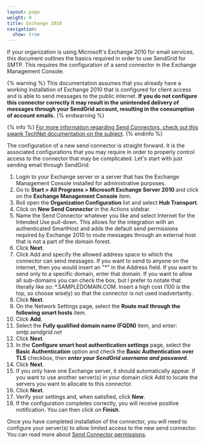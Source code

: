 ```yaml
---
layout: page
weight: 0
title: Exchange 2010
navigation:
  show: true
---
```


If your organization is using Microsoft's Exchange 2010 for email services, this document outlines the basics required in order to use SendGrid for SMTP. This requires the configuration of a send connector in the Exchange Management Console.

{% warning %}
This documentation assumes that you already have a working installation of Exchange 2010 that is configured for client access and is able to send messages to the public internet. **If you do not configure this connector correctly it may result in the unintended delivery of messages through your SendGrid account, resulting in the consumption of account emails.** 
{% endwarning %}

{% info %}
[For more information regarding Send Connectors, check out this swank TechNet documentation on the subject](http://technet.microsoft.com/en-us/library/aa998662.aspx).
{% endinfo %}

The configuration of a new send connector is straight forward. It is the associated configurations that you may require in order to properly control access to the connector that may be complicated. Let's start with just sending email through SendGrid:

1.  Login to your Exchange server or a server that has the Exchange Management Console installed for administrative purposes.
2.  Go to **Start \> All Programs \> Microsoft Exchange Server 2010** and click on the **Exchange Management Console** item.
3.  Roll open the **Organization Configuration** list and select **Hub Transport**.
4.  Click on **New Send Connector** in the Actions sidebar.
5.  Name the Send Connector whatever you like and select Internet for the Intended Use pull-down. This allows for the integration with an authenticated SmartHost and adds the default send permissions required by Exchange 2010 to route messages through an external host that is not a part of the domain forest.
6.  Click **Next**.
7.  Click Add and specify the allowed address space to which the connector can send messages. If you want to send to anyone on the internet, then you would insert an "\*" in the Address field. If you want to send only to a specific domain, enter that domain. If you want to allow all sub-domains you can check the box, but I prefer to notate that literally like so: \*.SAMPLEDOMAIN.COM. Insert a high cost (100 is the top, so choose wisely) so that the connector is not used inadvertantly.
8.  Click **Next**.
9.  On the Network Settings page, select the **Route mail through the following smart hosts** item.
10. Click **Add**.
11. Select the **Fully qualified domain name (FQDN)** item, and enter: *smtp.sendgrid.net*
12. Click **Next**.
13. In the **Configure smart host authentication settings** page, select the **Basic Authentication** option and check the **Basic Authentication over TLS** checkbox, then ***enter your SendGrid username and password***.
14. Click **Next**.
15. If you only have one Exchange server, it should automatically appear. If you want to use another server(s) in your domain click Add to locate the servers you want to allocate to this connector.
16. Click **Next**.
17. Verify your settings and, when satisfied, click **New**.
18. If the configuration completes correctly, you will receive positive notification. You can then click on **Finish**.

Once you have completed installation of the connector, you will need to configure your server(s) to allow limited access to the new send connector. You can read more about [Send Connector permissions][send-connector-permissions].

[send-connector-permissions]: http://technet.microsoft.com/en-us/library/aa998662(v=exchg.141).aspx
